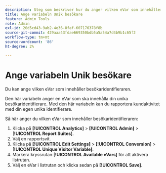 ```yaml
---
description: Steg som beskriver hur du anger vilken eVar som innehåller besökaridentifieraren.
title: Ange variabeln Unik besökare
feature: Admin Tools
role: Admin
exl-id: 20d5cd43-9ab2-4e36-8faf-607176378f8b
source-git-commit: 429aaa43fdae669350bdb5a5a54a7d4b9b1c65f2
workflow-type: tm+mt
source-wordcount: '86'
ht-degree: 2%

---
```


# Ange variabeln Unik besökare

Du kan ange vilken eVar som innehåller besökaridentifieraren.

Den här variabeln anger en eVar som ska innehålla din unika besökaridentifierare. Med den här variabeln kan du rapportera kundaktivitet med din egen unika identifierare.

Så här anger du vilken eVar som innehåller besökaridentifieraren:

1. Klicka på **[!UICONTROL Analytics]** > **[!UICONTROL Admin]** > **[!UICONTROL Report Suites]**.
1. Välj en rapportsvit.
1. Klicka på **[!UICONTROL Edit Settings]** > **[!UICONTROL Conversion]** > **[!UICONTROL Unique Visitor Variable]**.
1. Markera kryssrutan **[!UICONTROL Available eVars]** för att aktivera listrutan.
1. Välj en eVar i listrutan och klicka sedan på **[!UICONTROL Save]**.
